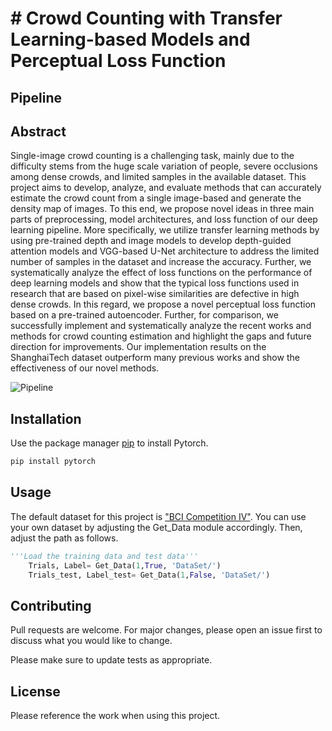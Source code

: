# # Crowd Counting with Transfer Learning-based Models and Perceptual Loss Function

## Pipeline


## Abstract
Single-image crowd counting is a challenging task, mainly due to the difficulty stems from the huge scale variation of people, severe occlusions among dense crowds, and limited samples in the available dataset. This project aims to develop, analyze, and evaluate methods that can accurately estimate the crowd count from a single image-based and generate the density map of images. To this end, we propose novel ideas in three main parts of preprocessing, model architectures, and loss function of our deep learning pipeline. More specifically, we utilize transfer learning methods by using pre-trained depth and image models to develop depth-guided attention models and VGG-based U-Net architecture to address the limited number of samples in the dataset and increase the accuracy. Further, we systematically analyze the effect of loss functions on the performance of deep learning models and show that the typical loss functions used in research that are based on pixel-wise similarities are defective in high dense crowds. In this regard, we propose a novel perceptual loss function based on a pre-trained autoencoder. Further, for comparison, we successfully implement and systematically analyze the recent works and methods for crowd counting estimation and highlight the gaps and future direction for improvements. Our implementation results on the ShanghaiTech dataset outperform many previous works and show the effectiveness of our novel methods. 

![Pipeline](/images/Pipeline.jpg)

## Installation

Use the package manager [pip](https://pip.pypa.io/en/stable/) to install Pytorch. 

```bash
pip install pytorch
```

## Usage
The default dataset for this project is ["BCI Competition IV"](http://www.bbci.de/competition/iv/). You can use your own dataset by adjusting the Get_Data module accordingly. Then, adjust the path as follows.
```python
'''Load the training data and test data'''
    Trials, Label= Get_Data(1,True, 'DataSet/')
    Trials_test, Label_test= Get_Data(1,False, 'DataSet/')  
```

## Contributing
Pull requests are welcome. For major changes, please open an issue first to discuss what you would like to change.

Please make sure to update tests as appropriate.

## License
Please reference the work when using this project.
